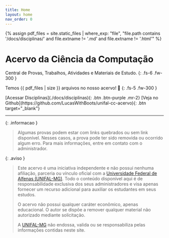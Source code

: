 ```yaml
---
title: Home
layout: home
nav_order: 0
---
```


{% assign pdf_files = site.static_files | where_exp: "file", "file.path contains '/docs/disciplinas/' and file.extname != '.md' and file.extname != '.html'" %}

# **Acervo da Ciência da Computação**

Central de Provas, Trabalhos, Atividades e Materiais de Estudo.
{: .fs-6 .fw-300 }

Temos {{ pdf_files | size }} arquivos no nosso acervo! 🎉
{: .fs-5 .fw-300 }

<span class="fs-5">
[Acessar Disciplinas](./docs/disciplinas){: .btn .btn-purple .mr-2}
[Veja no Github](https://github.com/LucasWithBoots/unifal-cc-acervo){: .btn target="_blank"}
</span>

---

{: .informacao }

> Algumas provas podem estar com links quebrados ou sem link disponível. Nesses casos, a prova pode ter sido removida ou ocorrido algum erro. Para mais informações, entre em contato com o administrador.

{: .aviso }

> Este acervo é uma iniciativa independente e não possui nenhuma afiliação, parceria ou vínculo oficial com a [Universidade Federal de Alfenas (UNIFAL-MG)]. Todo o conteúdo disponível aqui é de responsabilidade exclusiva dos seus administradores e visa apenas fornecer um recurso adicional para auxiliar os estudantes em seus estudos.
>
> O acervo não possui qualquer caráter econômico, apenas educacional. O autor se dispõe a remover qualquer material não autorizado mediante solicitação.
>
> A [UNIFAL-MG] não endossa, valida ou se responsabiliza pelas informações contidas neste site.

[Markdown]: https://daringfireball.net/projects/markdown/
[Jekyll]: https://jekyllrb.com/
[Universidade Federal de Alfenas (UNIFAL-MG)]: https://www.unifal-mg.edu.br/
[UNIFAL-MG]: https://www.unifal-mg.edu.br/
